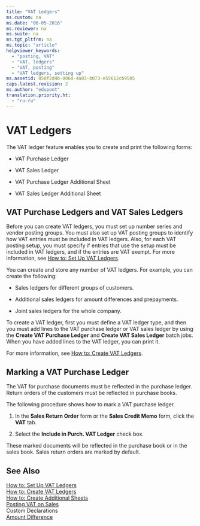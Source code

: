 ```yaml
---
title: "VAT Ledgers"
ms.custom: na
ms.date: "06-05-2016"
ms.reviewer: na
ms.suite: na
ms.tgt_pltfrm: na
ms.topic: "article"
helpviewer_keywords: 
  - "posting, VAT"
  - "VAT, ledgers"
  - "VAT, posting"
  - "VAT ledgers, setting up"
ms.assetid: 850f2d4b-006d-4a03-b073-e55612cb9505
caps.latest.revision: 2
ms.author: "edupont"
translation.priority.ht: 
  - "ru-ru"
---
```

# VAT Ledgers
The VAT ledger feature enables you to create and print the following forms:  
  
-   VAT Purchase Ledger  
  
-   VAT Sales Ledger  
  
-   VAT Purchase Ledger Additional Sheet  
  
-   VAT Sales Ledger Additional Sheet  
  
## VAT Purchase Ledgers and VAT Sales Ledgers  
 Before you can create VAT ledgers, you must set up number series and vendor posting groups. You must also set up VAT posting groups to identify how VAT entries must be included in VAT ledgers. Also, for each VAT posting setup, you must specify if entries that use the setup must be included in VAT ledgers, and if the entries are VAT exempt. For more information, see [How to: Set Up VAT Ledgers](../../LocalFunctionalityForMicrosoftDynamicsNav2016/Russia/how-to-set-up-vat-ledgers.md).  
  
 You can create and store any number of VAT ledgers. For example, you can create the following:  
  
-   Sales ledgers for different groups of customers.  
  
-   Additional sales ledgers for amount differences and prepayments.  
  
-   Joint sales ledgers for the whole company.  
  
 To create a VAT ledger, first you must define a VAT ledger type, and then you must add lines to the VAT purchase ledger or VAT sales ledger by using the **Create VAT Purchase Ledger** and **Create VAT Sales Ledger** batch jobs. When you have added lines to the VAT ledger, you can print it.  
  
 For more information, see [How to: Create VAT Ledgers](../../LocalFunctionalityForMicrosoftDynamicsNav2016/Russia/how-to-create-vat-ledgers.md).  
  
## Marking a VAT Purchase Ledger  
 The VAT for purchase documents must be reflected in the purchase ledger. Return orders of the customers must be reflected in purchase books.  
  
 The following procedure shows how to mark a VAT purchase ledger.  
  
1.  In the **Sales Return Order** form or the **Sales Credit Memo** form, click the **VAT** tab.  
  
2.  Select the **Include in Purch. VAT Ledger** check box.  
  
 These marked documents will be reflected in the purchase book or in the sales book. Sales return orders are marked by default.  
  
## See Also  
 [How to: Set Up VAT Ledgers](../../LocalFunctionalityForMicrosoftDynamicsNav2016/Russia/how-to-set-up-vat-ledgers.md)   
 [How to: Create VAT Ledgers](../../LocalFunctionalityForMicrosoftDynamicsNav2016/Russia/how-to-create-vat-ledgers.md)   
 [How to: Create Additional Sheets](../../LocalFunctionalityForMicrosoftDynamicsNav2016/Russia/how-to-create-additional-sheets.md)   
 [Posting VAT on Sales](../../LocalFunctionalityForMicrosoftDynamicsNav2016/Russia/posting-vat-on-sales.md)   
 Custom Declarations   
 [Amount Difference](assetId:///ecc3830d-d498-44a3-bdb6-79e094d620e9)